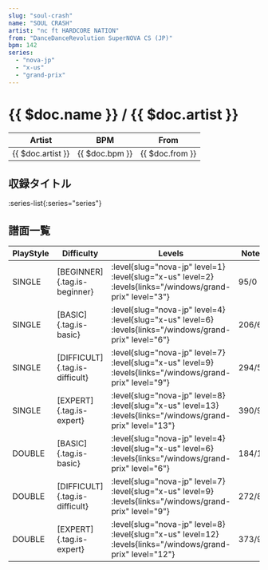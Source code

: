 ```yaml
---
slug: "soul-crash"
name: "SOUL CRASH"
artist: "nc ft HARDCORE NATION"
from: "DanceDanceRevolution SuperNOVA CS (JP)"
bpm: 142
series:
  - "nova-jp"
  - "x-us"
  - "grand-prix"
---
```


# {{ $doc.name }} / {{ $doc.artist }}

|Artist|BPM|From|
|------|---|----|
|{{ $doc.artist }}|{{ $doc.bpm }}|{{ $doc.from }}|

## 収録タイトル

:series-list{:series="series"}

## 譜面一覧

|PlayStyle|Difficulty|Levels|Notes|Movie|
|---------|----------|------|-----|-----|
|SINGLE|[BEGINNER]{.tag.is-beginner}|<div class="field is-grouped is-grouped-multiline"> :level{slug="nova-jp" level=1} :level{slug="x-us" level=2}  :levels{links="/windows/grand-prix" level="3"}</div>|95/0||
|SINGLE|[BASIC]{.tag.is-basic}|<div class="field is-grouped is-grouped-multiline"> :level{slug="nova-jp" level=4} :level{slug="x-us" level=6}  :levels{links="/windows/grand-prix" level="6"}</div>|206/6||
|SINGLE|[DIFFICULT]{.tag.is-difficult}|<div class="field is-grouped is-grouped-multiline"> :level{slug="nova-jp" level=7} :level{slug="x-us" level=9}  :levels{links="/windows/grand-prix" level="9"}</div>|294/5||
|SINGLE|[EXPERT]{.tag.is-expert}|<div class="field is-grouped is-grouped-multiline"> :level{slug="nova-jp" level=8} :level{slug="x-us" level=13}  :levels{links="/windows/grand-prix" level="13"}</div>|390/9||
|DOUBLE|[BASIC]{.tag.is-basic}|<div class="field is-grouped is-grouped-multiline"> :level{slug="nova-jp" level=4} :level{slug="x-us" level=6}  :levels{links="/windows/grand-prix" level="6"}</div>|184/11||
|DOUBLE|[DIFFICULT]{.tag.is-difficult}|<div class="field is-grouped is-grouped-multiline"> :level{slug="nova-jp" level=7} :level{slug="x-us" level=9}  :levels{links="/windows/grand-prix" level="9"}</div>|272/8||
|DOUBLE|[EXPERT]{.tag.is-expert}|<div class="field is-grouped is-grouped-multiline"> :level{slug="nova-jp" level=8} :level{slug="x-us" level=12}  :levels{links="/windows/grand-prix" level="12"}</div>|373/9||
